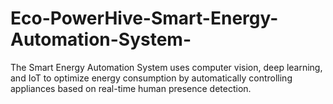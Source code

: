 # Eco-PowerHive-Smart-Energy-Automation-System-
The Smart Energy Automation System uses computer vision, deep learning, and IoT to optimize energy consumption by automatically controlling appliances based on real-time human presence detection. 
